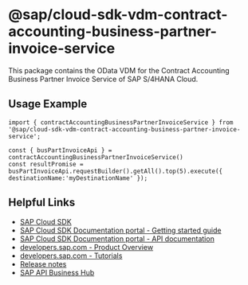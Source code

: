 # @sap/cloud-sdk-vdm-contract-accounting-business-partner-invoice-service

This package contains the OData VDM for the Contract Accounting Business Partner Invoice Service of SAP S/4HANA Cloud.

## Usage Example
```
import { contractAccountingBusinessPartnerInvoiceService } from '@sap/cloud-sdk-vdm-contract-accounting-business-partner-invoice-service';

const { busPartInvoiceApi } = contractAccountingBusinessPartnerInvoiceService()
const resultPromise = busPartInvoiceApi.requestBuilder().getAll().top(5).execute({ destinationName:'myDestinationName' });

```

## Helpful Links

- [SAP Cloud SDK](https://github.com/SAP/cloud-sdk-js)
- [SAP Cloud SDK Documentation portal - Getting started guide](https://sap.github.io/cloud-sdk/docs/js/getting-started)
- [SAP Cloud SDK Documentation portal - API documentation](https://sap.github.io/cloud-sdk/docs/js/api)
- [developers.sap.com - Product Overview](https://developers.sap.com/topics/cloud-sdk.html)
- [developers.sap.com - Tutorials](https://developers.sap.com/tutorial-navigator.html?tag=software-product:technology-platform/sap-cloud-sdk&tag=tutorial:type/tutorial&tag=programming-tool:javascript)
- [Release notes](https://help.sap.com/doc/2324e9c3b28748a4ae2ad08166d77675/1.0/en-US/js-index.html)
- [SAP API Business Hub](https://api.sap.com/)
